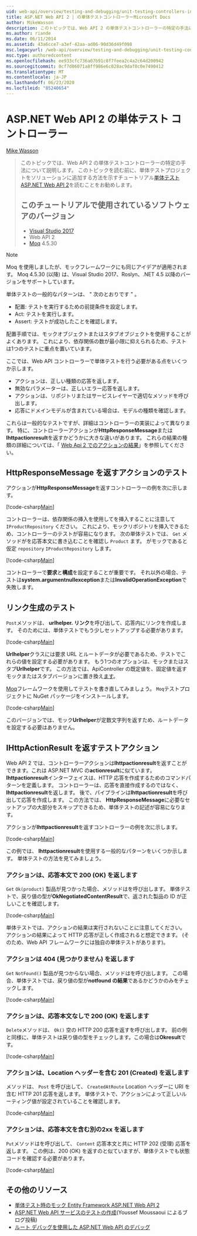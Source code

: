 ```yaml
---
uid: web-api/overview/testing-and-debugging/unit-testing-controllers-in-web-api
title: ASP.NET Web API 2 | の単体テストコントローラーMicrosoft Docs
author: MikeWasson
description: このトピックでは、Web API 2 の単体テストコントローラーの特定の手法について説明します。 このトピックを読む前に、「チュートリアル単位...」を読むことをお勧めします。
ms.author: riande
ms.date: 06/11/2014
ms.assetid: 43a6cce7-a3ef-42aa-ad06-90d36d49f098
msc.legacyurl: /web-api/overview/testing-and-debugging/unit-testing-controllers-in-web-api
msc.type: authoredcontent
ms.openlocfilehash: ee933cfc736a07b91c8f7feea2c4a2c64d200942
ms.sourcegitcommit: 0cf7d06071a8ff986e6c028ac9daf0c0e7490412
ms.translationtype: MT
ms.contentlocale: ja-JP
ms.lasthandoff: 06/23/2020
ms.locfileid: "85240654"
---
```

# <a name="unit-testing-controllers-in-aspnet-web-api-2"></a>ASP.NET Web API 2 の単体テスト コントローラー

[Mike Wasson](https://github.com/MikeWasson)

> このトピックでは、Web API 2 の単体テストコントローラーの特定の手法について説明します。 このトピックを読む前に、単体テストプロジェクトをソリューションに追加する方法を示すチュートリアル[単体テスト ASP.NET Web API 2](unit-testing-with-aspnet-web-api.md)を読むことをお勧めします。
>
> ## <a name="software-versions-used-in-the-tutorial"></a>このチュートリアルで使用されているソフトウェアのバージョン
>
> - [Visual Studio 2017](https://visualstudio.microsoft.com/downloads/?utm_medium=microsoft&utm_source=docs.microsoft.com&utm_campaign=button+cta&utm_content=download+vs2017)
> - Web API 2
> - [Moq](https://github.com/Moq) 4.5.30

> [!NOTE]
> Moq を使用しましたが、モックフレームワークにも同じアイデアが適用されます。 Moq 4.5.30 (以降) は、Visual Studio 2017、Roslyn、.NET 4.5 以降のバージョンをサポートしています。

単体テストの一般的なパターンは、 &quot; 次のとおりです &quot; 。

- 配置: テストを実行するための前提条件を設定します。
- Act: テストを実行します。
- Assert: テストが成功したことを確認します。

配置手順では、モックオブジェクトまたはスタブオブジェクトを使用することがよくあります。 これにより、依存関係の数が最小限に抑えられるため、テストは1つのテストに重点を置いています。

ここでは、Web API コントローラーで単体テストを行う必要がある点をいくつか示します。

- アクションは、正しい種類の応答を返します。
- 無効なパラメーターは、正しいエラー応答を返します。
- アクションは、リポジトリまたはサービスレイヤーで適切なメソッドを呼び出します。
- 応答にドメインモデルが含まれている場合は、モデルの種類を確認します。

これらは一般的なテストですが、詳細はコントローラーの実装によって異なります。 特に、コントローラーアクションが**HttpResponseMessage**または**Ihttpactionresult**を返すかどうかに大きな違いがあります。 これらの結果の種類の詳細については、「 [Web Api 2 でのアクションの結果](../getting-started-with-aspnet-web-api/action-results.md)」を参照してください。

## <a name="testing-actions-that-return-httpresponsemessage"></a>HttpResponseMessage を返すアクションのテスト

アクションが**HttpResponseMessage**を返すコントローラーの例を次に示します。

[!code-csharp[Main](unit-testing-controllers-in-web-api/samples/sample1.cs)]

コントローラーは、依存関係の挿入を使用してを挿入することに注意して `IProductRepository` ください。 これにより、モックリポジトリを挿入できるため、コントローラーのテストが容易になります。 次の単体テストでは、 `Get` メソッドがを応答本文に書き込むことを確認し `Product` ます。 がモックであると仮定 `repository` `IProductRepository` します。

[!code-csharp[Main](unit-testing-controllers-in-web-api/samples/sample2.cs)]

コントローラーで**要求**と**構成**を設定することが重要です。 それ以外の場合、テストは**system.argumentnullexception**または**InvalidOperationException**で失敗します。

## <a name="testing-link-generation"></a>リンク生成のテスト

`Post`メソッドは、 **urlhelper. リンク**を呼び出して、応答内にリンクを作成します。 そのためには、単体テストでもう少しセットアップする必要があります。

[!code-csharp[Main](unit-testing-controllers-in-web-api/samples/sample3.cs)]

**Urlhelper**クラスには要求 URL とルートデータが必要であるため、テストでこれらの値を設定する必要があります。 もう1つのオプションは、モックまたはスタブ**Urlhelper**です。 この方法では、ApiController の既定値を、固定値を返すモックまたはスタブバージョンに置き換え[ます](https://msdn.microsoft.com/library/system.web.http.apicontroller.url.aspx)。

[Moq](https://github.com/Moq)フレームワークを使用してテストを書き直してみましょう。 `Moq`テストプロジェクトに NuGet パッケージをインストールします。

[!code-csharp[Main](unit-testing-controllers-in-web-api/samples/sample4.cs)]

このバージョンでは、モック**Urlhelper**が定数文字列を返すため、ルートデータを設定する必要はありません。

## <a name="testing-actions-that-return-ihttpactionresult"></a>IHttpActionResult を返すテストアクション

Web API 2 では、コントローラーアクションは**Ihttpactionresult**を返すことができます。これは ASP.NET MVC の**actionresult**に似ています。 **Ihttpactionresult**インターフェイスは、HTTP 応答を作成するためのコマンドパターンを定義します。 コントローラーは、応答を直接作成するのではなく、 **Ihttpactionresult**を返します。 後で、パイプラインは**Ihttpactionresult**を呼び出して応答を作成します。 この方法では、 **HttpResponseMessage**に必要なセットアップの大部分をスキップできるため、単体テストの記述が容易になります。

アクションが**Ihttpactionresult**を返すコントローラーの例を次に示します。

[!code-csharp[Main](unit-testing-controllers-in-web-api/samples/sample5.cs)]

この例では、 **Ihttpactionresult**を使用する一般的なパターンをいくつか示します。 単体テストの方法を見てみましょう。

### <a name="action-returns-200-ok-with-a-response-body"></a>アクションは、応答本文で 200 (OK) を返します

`Get` `Ok(product)` 製品が見つかった場合、メソッドはを呼び出します。 単体テストで、戻り値の型が**OkNegotiatedContentResult**で、返された製品の ID が正しいことを確認します。

[!code-csharp[Main](unit-testing-controllers-in-web-api/samples/sample6.cs)]

単体テストでは、アクションの結果は実行されないことに注意してください。 アクションの結果によって HTTP 応答が正しく作成されると想定できます。 (そのため、Web API フレームワークには独自の単体テストがあります)。

### <a name="action-returns-404-not-found"></a>アクションは 404 (見つかりません) を返します

`Get` `NotFound()` 製品が見つからない場合、メソッドはを呼び出します。 この場合、単体テストでは、戻り値の型が**notfound の結果**であるかどうかのみをチェックします。

[!code-csharp[Main](unit-testing-controllers-in-web-api/samples/sample7.cs)]

### <a name="action-returns-200-ok-with-no-response-body"></a>アクションは、応答本文なしで 200 (OK) を返します

`Delete`メソッドは、 `Ok()` 空の HTTP 200 応答を返すを呼び出します。 前の例と同様に、単体テストは戻り値の型をチェックします。この場合は**Okresult**です。

[!code-csharp[Main](unit-testing-controllers-in-web-api/samples/sample8.cs)]

### <a name="action-returns-201-created-with-a-location-header"></a>アクションは、Location ヘッダーを含む 201 (Created) を返します

メソッドは、 `Post` を呼び出して、 `CreatedAtRoute` Location ヘッダーに URI を含む HTTP 201 応答を返します。 単体テストで、アクションによって正しいルーティング値が設定されていることを確認します。

[!code-csharp[Main](unit-testing-controllers-in-web-api/samples/sample9.cs)]

### <a name="action-returns-another-2xx-with-a-response-body"></a>アクションは、応答本文を含む別の2xx を返します

`Put`メソッドはを呼び出して、 `Content` 応答本文と共に HTTP 202 (受理) 応答を返します。 この例は、200 (OK) を返すのと似ていますが、単体テストでも状態コードを確認する必要があります。

[!code-csharp[Main](unit-testing-controllers-in-web-api/samples/sample10.cs)]

## <a name="additional-resources"></a>その他のリソース

- [単体テスト時のモック Entity Framework ASP.NET Web API 2](mocking-entity-framework-when-unit-testing-aspnet-web-api-2.md)
- [ASP.NET Web API サービスのテストの作成](https://docs.microsoft.com/archive/blogs/youssefm/writing-tests-for-an-asp-net-web-api-service)(Youssef Moussaoui によるブログ投稿)
- [ルート デバッグを使用した ASP.NET Web API のデバッグ](https://blogs.msdn.com/b/webdev/archive/2013/04/04/debugging-asp-net-web-api-with-route-debugger.aspx)
